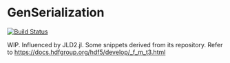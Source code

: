 # GenSerialization

[![Build Status](https://github.com/limarta/GenSerialization.jl/actions/workflows/CI.yml/badge.svg?branch=main)](https://github.com/limarta/GenSerialization.jl/actions/workflows/CI.yml?query=branch%3Amain)

WIP. Influenced by JLD2.jl. Some snippets derived from its repository. Refer to https://docs.hdfgroup.org/hdf5/develop/_f_m_t3.html